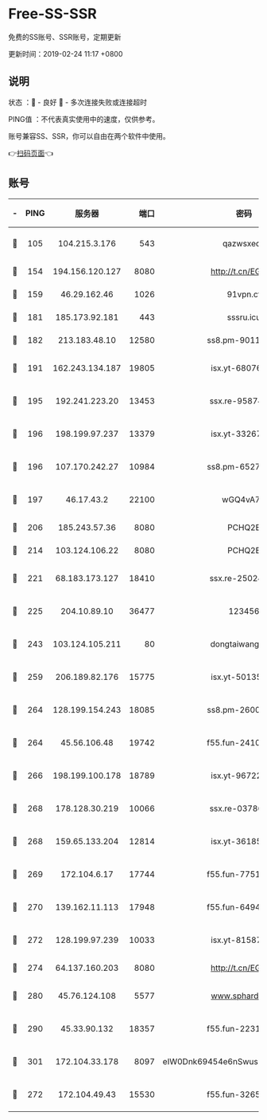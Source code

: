 # Free-SS-SSR

免费的SS账号、SSR账号，定期更新

更新时间：2019-02-24 11:17 +0800

## 说明

状态     ：🙂 - 良好 🙁 - 多次连接失败或连接超时

PING值   ：不代表真实使用中的速度，仅供参考。

账号兼容SS、SSR，你可以自由在两个软件中使用。

👉[扫码页面](https://liesauer.github.io/free-ss-ssr.github.io/)👈

## 账号

|-|PING|服务器|端口|密码|加密方式|区域|
|:----:|:----:|:-----:|-----:|:----:|:----:|:----:|
|🙂|105|104.215.3.176|543|qazwsxedc|aes-256-gcm|JP|
|🙂|154|194.156.120.127|8080|http://t.cn/EGJIyrl|rc4-md5|RU|
|🙂|159|46.29.162.46|1026|91vpn.cf|rc4-md5|RU|
|🙂|181|185.173.92.181|443|sssru.icu|rc4-md5|RU|
|🙂|182|213.183.48.10|12580|ss8.pm-90110063|rc4-md5|RU|
|🙂|191|162.243.134.187|19805|isx.yt-68076091|aes-256-cfb|US|
|🙂|195|192.241.223.20|13453|ssx.re-95874126|aes-256-cfb|US|
|🙂|196|198.199.97.237|13379|isx.yt-33267652|aes-256-cfb|US|
|🙂|196|107.170.242.27|10984|ss8.pm-65278892|aes-256-cfb|US|
|🙂|197|46.17.43.2|22100|wGQ4vA7D|aes-256-gcm|RU|
|🙂|206|185.243.57.36|8080|PCHQ2E|rc4-md5|US|
|🙂|214|103.124.106.22|8080|PCHQ2E|rc4-md5|US|
|🙂|221|68.183.173.127|18410|ssx.re-25024639|aes-256-cfb|US|
|🙂|225|204.10.89.10|36477|123456|aes-256-cfb|US|
|🙂|243|103.124.105.211|80|dongtaiwang.com|aes-256-cfb|US|
|🙂|259|206.189.82.176|15775|isx.yt-50135152|aes-256-cfb|SG|
|🙂|264|128.199.154.243|18085|ss8.pm-26006115|aes-256-cfb|SG|
|🙂|264|45.56.106.48|19742|f55.fun-24105973|aes-256-cfb|US|
|🙂|266|198.199.100.178|18789|isx.yt-96722756|aes-256-cfb|US|
|🙂|268|178.128.30.219|10066|ssx.re-03786233|aes-256-cfb|SG|
|🙂|268|159.65.133.204|12814|isx.yt-36185049|aes-256-cfb|SG|
|🙂|269|172.104.6.17|17744|f55.fun-77515486|aes-256-cfb|US|
|🙂|270|139.162.11.113|17948|f55.fun-64941452|aes-256-cfb|SG|
|🙂|272|128.199.97.239|10033|isx.yt-81587918|aes-256-cfb|SG|
|🙂|274|64.137.160.203|8080|http://t.cn/EGJIyrl|rc4-md5|CA|
|🙂|280|45.76.124.108|5577|www.sphard.com|aes-256-cfb|AU|
|🙂|290|45.33.90.132|18357|f55.fun-22315113|aes-256-cfb|US|
|🙂|301|172.104.33.178|8097|eIW0Dnk69454e6nSwuspv9DmS201tQ0D|aes-256-cfb|SG|
|🙂|272|172.104.49.43|15530|f55.fun-32654062|aes-256-cfb|SG|
